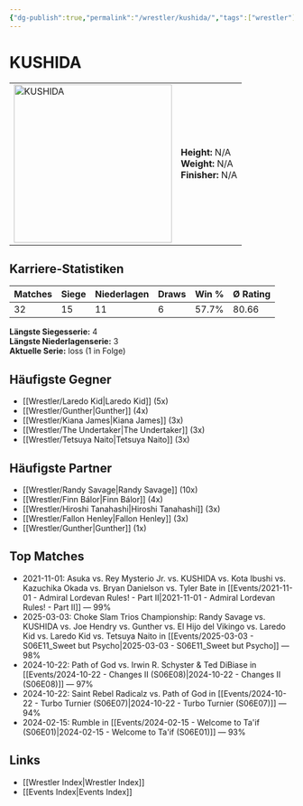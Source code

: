 ```yaml
---
{"dg-publish":true,"permalink":"/wrestler/kushida/","tags":["wrestler"],"noteIcon":"","created":"2025-08-11T09:33:19.546+02:00"}
---
```



# KUSHIDA

<table>
<tr>
<td><img src="KUSHIDA.png" width="280" alt="KUSHIDA"></td>
<td>
<b>Height:</b> N/A<br>
<b>Weight:</b> N/A<br>
<b>Finisher:</b> N/A<br>
</td>
</tr>
</table>

## Karriere-Statistiken

| Matches | Siege | Niederlagen | Draws | Win % | Ø Rating |
|---------|-------|-------------|-------|-------|-----------|
| 32 | 15 | 11 | 6 | 57.7% | 80.66 |

**Längste Siegesserie:** 4<br>**Längste Niederlagenserie:** 3<br>**Aktuelle Serie:** loss (1 in Folge)


## Häufigste Gegner
- [[Wrestler/Laredo Kid\|Laredo Kid]] (5x)
- [[Wrestler/Gunther\|Gunther]] (4x)
- [[Wrestler/Kiana James\|Kiana James]] (3x)
- [[Wrestler/The Undertaker\|The Undertaker]] (3x)
- [[Wrestler/Tetsuya Naito\|Tetsuya Naito]] (3x)

## Häufigste Partner
- [[Wrestler/Randy Savage\|Randy Savage]] (10x)
- [[Wrestler/Finn Bálor\|Finn Bálor]] (4x)
- [[Wrestler/Hiroshi Tanahashi\|Hiroshi Tanahashi]] (3x)
- [[Wrestler/Fallon Henley\|Fallon Henley]] (3x)
- [[Wrestler/Gunther\|Gunther]] (1x)

## Top Matches
- 2021-11-01: Asuka vs. Rey Mysterio Jr. vs. KUSHIDA  vs. Kota Ibushi vs. Kazuchika Okada vs. Bryan Danielson vs. Tyler Bate in [[Events/2021-11-01 - Admiral Lordevan Rules! - Part II\|2021-11-01 - Admiral Lordevan Rules! - Part II]] — 99%
- 2025-03-03: Choke Slam Trios Championship: Randy Savage vs. KUSHIDA vs. Joe Hendry vs. Gunther vs. El Hijo del Vikingo vs. Laredo Kid vs. Laredo Kid vs. Tetsuya Naito in [[Events/2025-03-03 - S06E11_Sweet but Psycho\|2025-03-03 - S06E11_Sweet but Psycho]] — 98%
- 2024-10-22: Path of God vs. Irwin R. Schyster & Ted DiBiase in [[Events/2024-10-22 - Changes II (S06E08)\|2024-10-22 - Changes II (S06E08)]] — 97%
- 2024-10-22: Saint Rebel Radicalz vs. Path of God in [[Events/2024-10-22 - Turbo Turnier (S06E07)\|2024-10-22 - Turbo Turnier (S06E07)]] — 94%
- 2024-02-15: Rumble in [[Events/2024-02-15 - Welcome to Ta'if (S06E01)\|2024-02-15 - Welcome to Ta'if (S06E01)]] — 93%

## Links
- [[Wrestler Index\|Wrestler Index]]
- [[Events Index\|Events Index]]
